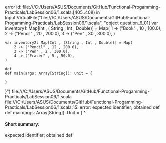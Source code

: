 error id: file:///C:/Users/ASUS/Documents/GitHub/Functional-Progamming-Practicals/LabSession06/1.scala:[405..408) in Input.VirtualFile("file:///C:/Users/ASUS/Documents/GitHub/Functional-Progamming-Practicals/LabSession06/1.scala", "object question_6_01{
    var inventory1: Map[Int , ( String , Int , Double)] = Map(
        1 -> ("Book" , 10 , 100.0),
        2 -> ("Pencil" , 20 , 200.0),
        3 -> ("Pen" , 30 , 300.0),
    )

    var inventory2: Map[Int , (String , Int , Double)] = Map(
        2 -> ("Pencil" , 12 , 200.0),
        3 -> ("Pen" , 2 , 300.0),
        4 -> ("Eraser" , 5 , 50.0),
    )

    def 
    def main(args: Array[String]): Unit = {

    }
}")
file:///C:/Users/ASUS/Documents/GitHub/Functional-Progamming-Practicals/LabSession06/1.scala
file:///C:/Users/ASUS/Documents/GitHub/Functional-Progamming-Practicals/LabSession06/1.scala:15: error: expected identifier; obtained def
    def main(args: Array[String]): Unit = {
    ^
#### Short summary: 

expected identifier; obtained def